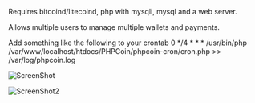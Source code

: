 
Requires bitcoind/litecoind, php with mysqli, mysql and a web server.

Allows multiple users to manage multiple wallets and payments.

Add something like the following to your crontab
    0 */4 * * * /usr/bin/php /var/www/localhost/htdocs/PHPCoin/phpcoin-cron/cron.php >> /var/log/phpcoin.log

![ScreenShot](https://raw.github.com/daktak/PHPCoin/master/screenshots/main.png)

![ScreenShot2](https://raw.github.com/daktak/PHPCoin/master/screenshots/accounts.png)
